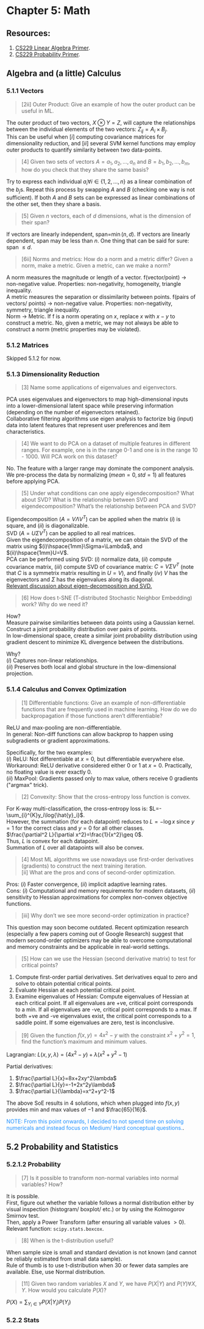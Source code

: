 # Chapter 5: Math

## Resources:
1. [CS229 Linear Algebra Primer](https://cs229.stanford.edu/section/cs229-linalg.pdf).
2. [CS229 Probability Primer](https://cs229.stanford.edu/lectures-spring2022/cs229-probability_review.pdf).

## Algebra and (a little) Calculus

### 5.1.1 Vectors

>[2ii] Outer Product: Give an example of how the outer product can be useful in ML.

The outer product of two vectors, $X\otimes Y=Z$,  will capture the relationships between the individual elements of the two vectors: $Z_{ij}=A_i\times B_j$.    
This can be useful when $[i]$ computing covariance matrices for dimensionality reduction, and $[ii]$ several SVM kernel functions may employ outer products to quantify similarity between two data-points.


>[4] Given two sets of vectors $A=a_1, a_2, ..., a_n$ and $B=b_1, b_2, ..., b_m$, how do you check that they share the same basis?

Try to express each individual $a_i \forall i\in\{1,2,...,n\}$ as a linear combination of the $b_j$s. Repeat this process by swapping $A$ and $B$ (checking one way is not sufficient). If both $A$ and $B$ sets can be expressed as linear combinations of the other set, then they share a basis.

>[5] Given $n$ vectors, each of $d$ dimensions, what is the dimension of their span?

If vectors are linearly independent, span=$\min (n, d)$. If vectors are linearly dependent, span may be less than $n$. One thing that can be said for sure: span $\leq d$.

>[6ii] Norms and metrics: How do a norm and a metric differ? Given a norm, make a metric. Given a metric, can we make a norm?

A norm measures the magnitude or length of a vector. f(vector/point) → non-negative value. Properties: non-negativity, homogeneity, triangle inequality.    
A metric measures the separation or dissimilarity between points. f(pairs of vectors/ points) → non-negative value. Properties: non-negativity, symmetry, triangle inequality.    
Norm → Metric. If f is a norm operating on $x$, replace $x$ with $x-y$ to construct a metric. No, given a metric, we may not always be able to construct a norm (metric properties may be violated).


### 5.1.2 Matrices

Skipped 5.1.2 for now.

### 5.1.3 Dimensionality Reduction
>[3] Name some applications of eigenvalues and eigenvectors.

PCA uses eigenvalues and eigenvectors to map high-dimensional inputs into a lower-dimensional latent space while preserving information (depending on the number of eigenvectors retained).    
Collaborative filtering algorithms use eigen analysis to factorize big (input) data  into latent features that represent user preferences and item characteristics.

>[4] We want to do PCA on a dataset of multiple features in different ranges. For example, one is in the range 0-1 and one is in the range 10 - 1000. Will PCA work on this dataset?

No. The feature with a larger range may dominate the component analysis.    
We pre-process the data by normalizing ($mean=0, std=1$) all features before applying PCA. 

>[5] Under what conditions can one apply eigendecomposition? What about SVD? What is the relationship between SVD and eigendecomposition? What’s the relationship between PCA and SVD?

Eigendecomposition ($A=V\Lambda V^T$) can be applied when the matrix $(i)$ is square, and $(ii)$ is diagonalizable.    
SVD ($A=U\Sigma V^T$) can be applied to all real matrices.    
Given the eigendecomposition of a matrix, we can obtain the SVD of the matrix using $(i)\hspace{1mm}\Sigma=\Lambda$, and $(ii)\hspace{1mm}U=V$.    
PCA can be performed using SVD: $(i)$ normalize data, $(ii)$ compute covariance matrix, $(iii)$ compute SVD of covariance matrix: $C=V\Sigma V^T$ (note that $C$ is a symmetrix matrix resulting in $U=V$), and finally $(iv)$ $V$ has the eigenvectors and $\Sigma$ has the eigenvalues along its diagonal.    
[Relevant discussion about eigen-decomposition and SVD.](link)

>[6] How does t-SNE (T-distributed Stochastic Neighbor Embedding) work? Why do we need it?

How?    
Measure pairwise similarities between data points using a Gaussian kernel.    
Construct a joint probability distribution over pairs of points.    
In low-dimensional space, create a similar joint probability distribution using gradient descent to minimize KL divergence between the distributions.     

Why?    
$(i)$ Captures non-linear relationships.    
$(ii)$ Preserves both local and global structure in the low-dimensional projection.

### 5.1.4 Calculus and Convex Optimization

>[1] Differentiable functions: Give an example of non-differentiable functions that are frequently used in machine learning. How do we do backpropagation if those functions aren’t differentiable?

ReLU and max-pooling are non-differentiable.    
In general: Non-diff functions can allow backprop to happen using subgradients or gradient approximations.

Specifically, for the two examples:    
$(i)$ ReLU: Not differentiable at $x=0$, but differentiable everywhere else. Workaround: ReLU derivative considered either $0$ or $1$ at $x=0$. Practically, no floating value is ever exactly 0.    
$(ii)$ MaxPool: Gradients passed only to max value, others receive 0 gradients ("argmax" trick).    

>[2] Convexity: Show that the cross-entropy loss function is convex.

For K-way multi-classification, the cross-entropy loss is: $L=-\sum_{i}^{K}y_i\log{\hat{y}_i}$.    
However, the summation (for each datapoint) reduces to $L=-\log{x}$ since $y=1$ for the correct class and $y=0$ for all other classes.    
$\frac{\partial^2 L}{\partial x^2}=\frac{1}{x^2}\geq 0$.    
Thus, $L$ is convex for each datapoint.    
Summation of $L$ over all datapoints will also be convex.

>[4] Most ML algorithms we use nowadays use first-order derivatives (gradients) to construct the next training iteration.    
>[ii] What are the pros and cons of second-order optimization.    

Pros: $(i)$ Faster convergence, $(ii)$ implicit adaptive learning rates.    
Cons: $(i)$ Computational and memory requirements for modern datasets, $(ii)$ sensitivity to Hessian approximations for complex non-convex objective functions.    

>[iii] Why don’t we see more second-order optimization in practice?

This question may soon become outdated. Recent optimization research (especially a few papers coming out of Google Research) suggest that modern second-order optimizers may be able to overcome computational and memory constraints and be applicable in real-world settings.

>[5] How can we use the Hessian (second derivative matrix) to test for critical points?

1. Compute first-order partial derivatives. Set derivatives equal to zero and solve to obtain potential critical points.
2. Evaluate Hessian at each potential critical point.
3. Examine eigenvalues of Hessian: Compute eigenvalues of Hessian at each critical point. If all eigenvalues are +ve, critical point corresponds to a min. If all eigenvalues are -ve, critical point corresponds to a max. If both +ve and -ve eigenvalues exist, the critical point corresponds to a saddle point. If some eigenvalues are zero, test is inconclusive.

>[9] Given the function $f(x,y)=4x^2−y$ with the constraint $x^2+y^2=1$, find the function’s maximum and minimum values.

Lagrangian: $L(x,y,\lambda)=(4x^2−y)+\lambda(x^2+y^2−1)$

Partial derivatives:
1. $\frac{\partial L}{x}=8x+2xy^2\lambda$
2. $\frac{\partial L}{y}=-1+2x^2y\lambda$
3. $\frac{\partial L}{\lambda}=x^2+y^2-1$

The above SoE results in 4 solutions, which when plugged into $f(x,y)$ provides min and max values of $-1$ and $\frac{65}{16}$.

<span style="color:DodgerBlue">NOTE: From this point onwards, I decided to not spend time on solving numericals and instead focus on Medium/ Hard conceptual questions.</span>.

## 5.2 Probability and Statistics

### 5.2.1.2 Probability

>[7] Is it possible to transform non-normal variables into normal variables? How?

It is possible.    
First, figure out whether the variable follows a normal distribution either by visual inspection (histogram/ boxplot/ etc.) or by using the Kolmogorov Smirnov test.    
Then, apply a Power Transform (after ensuring all variable values $>0$). Relevant function: `scipy.stats.boxcox`.

>[8] When is the t-distribution useful?

When sample size is small and standard deviation is not known (and cannot be reliably estimated from small data sample).    
Rule of thumb is to use t-distribution when 30 or fewer data samples are available. Else, use Normal distribution.

> [11] Given two random variables $X$  and $Y$, we have $P(X|Y)$ and $P(Y) \forall X, Y$. How would you calculate $P(X)$?

$P(X)=\sum_{Y_i\in Y} P(X|Y_i)P(Y_i)$

### 5.2.2 Stats